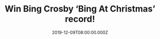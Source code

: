 ---
campaign-uuid: "c-92e94be3-31e4-4927-bc94-0aeac64725a9"
type: "Competition"
category: "Music"
date: "2019-12-09T08:00:00.000Z"
end-date: "2020-01-09T23:59:00.000Z"
disable-form: false
is_promoted: false
has_entry_page: true
title: "Win Bing Crosby ‘Bing At Christmas’ record!"
competition-description: "<p>On the anniversary of the untimely death of the world’\
  s first ‘multimedia’ star Bing Crosby, Decca, together with his widow Kathryn and\
  \ their children, Harry, Mary and Nathaniel Crosby, announce the release of the\
  \ brand new album ‘Bing at Christmas’ for you to enjoy with your loved ones.</p>\n\
  <p>We are giving away a copy to you. Click below for a chance to win.</p>\n"
hero-header: "Win Bing Crosby ‘Bing At Christmas’ record!"
terms-confirmation: "N/A"
banner-img: "https://assets.expresslyapp.com/asset-f3446beb-4c92-43c6-b424-54df02ddb6ae.jpg"
logo-left-href: "aaa.nme.com"
logo-left-image: "https://assets.expresslyapp.com/asset-5420b1be-32a9-46f4-8849-e8981df51f6d.jpg"
logo-left-title: "NME AAA"
bg-image-hero: "https://assets.expresslyapp.com/asset-91dfd466-1c38-4968-a6d3-ea853d5970bc.jpg"
bg-image-first: "https://assets.expresslyapp.com/asset-c4b23396-8195-4d8d-8449-827e3ebc6049.jpg"
section1-content: "<p>This album gives the world the chance to hear these beloved\
  \ tracks totally transformed, with today’s technical advances. Produced by Nick\
  \ Patrick, who was behind the hugely successful Elvis Presley, Roy Orbison and Buddy\
  \ Holly orchestral albums, 'Bing at Christmas' boasts a unique sound and warmth\
  \ that sets it apart from past Bing Crosby releases. As Kathryn Crosby explains,\
  \ “Hearing Bing’s voice with these completely new, beautifully recorded, orchestral\
  \ accompaniments makes it seem as though he’s back after all these years. It’s magic.</p>\n\
  <p>Click below and it could be yours.</p>\n"
entry-title: "Win Bing Crosby ‘Bing At Christmas’ record!"
entry-content: "<p>Enter the draw to win Bing Crosby ‘Bing At Christmas’ record by\
  \ completing the form below before 23:59 on the 9th of January 2020.</p>\n"
has-winner: true
winner-title: "CONGRATULATIONS to Louise C. who won Bing Crosby ‘Bing At Christmas’\
  \ record!"
winner-banner: "https://assets.expresslyapp.com/asset-9c4ab8b9-0d58-4049-baa3-ea63e078d105.jpg"
prize-description: "Bing Crosby ‘Bing At Christmas’ record!"
special-conditions: "Multiple entries are allowed up to one every day.\r\n\r\nThis\
  \ competition is also available on: https://club.expressly.io/competitions/bing-crosby-bing-at-christmas-record"
country-restrictions:
- "GB"
---